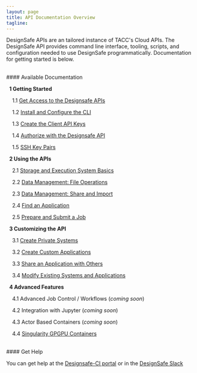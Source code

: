 ```yaml
---
layout: page
title: API Documentation Overview
tagline:
---
```


DesignSafe APIs are an tailored instance of TACC's Cloud APIs. The DesignSafe API provides 
command line interface, tooling, scripts, and configuration needed to use DesignSafe
programmatically. Documentation for getting started is below.

<br>
#### Available Documentation

&nbsp;&nbsp;**1 Getting Started**

&nbsp;&nbsp;&nbsp;&nbsp;1.1 [Get Access to the Designsafe APIs](docs/request_access.md)

&nbsp;&nbsp;&nbsp;&nbsp;1.2 [Install and Configure the CLI](docs/install_cli.md)

&nbsp;&nbsp;&nbsp;&nbsp;1.3 [Create the Client API Keys](docs/create_client.md)

&nbsp;&nbsp;&nbsp;&nbsp;1.4 [Authorize with the Designsafe API](docs/authorization.md)

&nbsp;&nbsp;&nbsp;&nbsp;1.5 [SSH Key Pairs](docs/ssh_keys.md)

&nbsp;&nbsp;**2 Using the APIs**

&nbsp;&nbsp;&nbsp;&nbsp;2.1 [Storage and Execution System Basics](docs/systems_basics.md)

&nbsp;&nbsp;&nbsp;&nbsp;2.2 [Data Management: File Operations](docs/data_management.md)

&nbsp;&nbsp;&nbsp;&nbsp;2.3 [Data Management: Share and Import](docs/share_import.md)

&nbsp;&nbsp;&nbsp;&nbsp;2.4 [Find an Application](docs/find_application.md)

&nbsp;&nbsp;&nbsp;&nbsp;2.5 [Prepare and Submit a Job](docs/submit_job.md)

&nbsp;&nbsp;**3 Customizing the API**

&nbsp;&nbsp;&nbsp;&nbsp;3.1 [Create Private Systems](docs/create_systems.md)

&nbsp;&nbsp;&nbsp;&nbsp;3.2 [Create Custom Applications](docs/create_app.md)

&nbsp;&nbsp;&nbsp;&nbsp;3.3 [Share an Application with Others](docs/share_app.md)

&nbsp;&nbsp;&nbsp;&nbsp;3.4 [Modify Existing Systems and Applications](docs/modify.md)

&nbsp;&nbsp;**4 Advanced Features**

&nbsp;&nbsp;&nbsp;&nbsp;4.1 Advanced Job Control / Workflows (*coming soon*)

&nbsp;&nbsp;&nbsp;&nbsp;4.2 Integration with Jupyter (*coming soon*)

&nbsp;&nbsp;&nbsp;&nbsp;4.3 Actor Based Containers (*coming soon*)

&nbsp;&nbsp;&nbsp;&nbsp;4.4 [Singularity GPGPU Containers](docs/singularity_gpu_01.md)




<br>
#### Get Help

You can get help at the [Designsafe-CI portal](https://designsafe-ci.org/) or in the [DesignSafe Slack](https://designsafe-ci.slack.com/)
